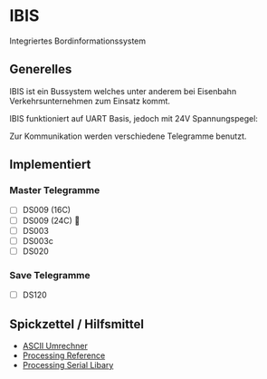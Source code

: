 # IBIS
Integriertes Bordinformationssystem

## Generelles
IBIS ist ein Bussystem welches unter anderem bei Eisenbahn Verkehrsunternehmen zum Einsatz kommt.

IBIS funktioniert auf UART Basis, jedoch mit 24V Spannungspegel:

Zur Kommunikation werden verschiedene Telegramme benutzt.

## Implementiert
### Master Telegramme
- [ ] DS009 (16C)
- [ ] DS009 (24C) :memo:
- [ ] DS003
- [ ] DS003c
- [ ] DS020

### Save Telegramme
- [ ] DS120


## Spickzettel / Hilfsmittel
- [ASCII Umrechner](https://gc.de/gc/ascii/)
- [Processing Reference](https://processing.org/reference)
- [Processing Serial Libary](https://processing.org/reference/libraries/serial/index.html)